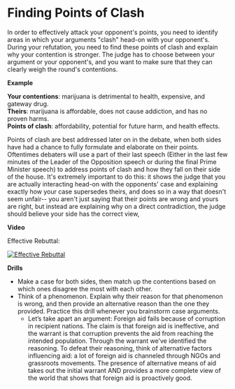 # Finding Points of Clash

In order to effectively attack your opponent's points, you need to identify areas in which your arguments "clash" head-on with your opponent's. During your refutation, you need to find these points of clash and explain why your contention is stronger. The judge has to choose between your argument or your opponent's, and you want to make sure that they can clearly weigh the round's contentions.

**Example**

<b>Your contentions</b>: marijuana is detrimental to health, expensive, and gateway drug.
<br><b>Theirs</b>: marijuana is affordable, does not cause addiction, and has no proven harms.
<br><b>Points of clash</b>: affordability, potential for future harm, and health effects.


Points of clash are best addressed later on in the debate, when both sides have had a chance to fully formulate and elaborate on their points. Oftentimes debaters will use a part of their last speech (Either in the last few minutes of the Leader of the Opposition speech or during the final Prime Minister speech) to address points of clash and how they fall on their side of the house. It's extremely important to do this: it shows the judge that you are actually interacting head-on with the opponents' case and explaining exactly how your case supersedes theirs, and does so in a way that doesn't seem unfair-- you aren't just saying that their points are wrong and yours are right, but instead are explaining why on a direct contradiction, the judge should believe your side has the correct view,

**Video**

Effective Rebuttal:

[![Effective Rebuttal](https://img.youtube.com/vi/axyjQcq-IYk/0.jpg)](https://www.youtube.com/watch?v=axyjQcq-IYk "Effective Rebuttal")

**Drills**

* Make a case for both sides, then match up the contentions based on which ones disagree the most with each other.
* Think of a phenomenon. Explain why their reason for that phenomenon is wrong, and then provide an alternative reason than the one they provided. Practice this drill whenever you brainstorm case arguments.
  * Let’s take apart an argument: Foreign aid fails because of corruption in recipient nations. The claim is that foreign aid is ineffective, and the warrant is that corruption prevents the aid from reaching the intended population. Through the warrant we’ve identified the reasoning. To defeat their reasoning, think of alternative factors influencing aid: a lot of foreign aid is channeled through NGOs and grassroots movements. The presence of alternative means of aid takes out the initial warrant AND  provides a more complete view of the world that shows that foreign aid is proactively good.
